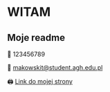 # WITAM
## Moje readme
📱 123456789

📧 makowskit@student.agh.edu.pl

🖨️ [Link do mojej strony](https://makowskitomasz.github.io/)

